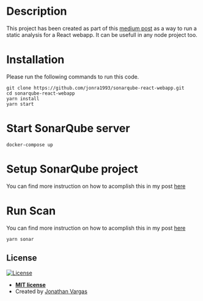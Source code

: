 # Description


This project has been created as part of this [medium post](https://medium.com/jrtec/static-analysis-using-sonarqube-in-a-react-webapp-dd4b335d6062") as a way to run a static analysis for a React webapp. It can be usefull in any node project too.


# Installation

Please run the following commands to run this code.

```
git clone https://github.com/jonra1993/sonarqube-react-webapp.git
cd sonarqube-react-webapp
yarn install
yarn start
```

# Start SonarQube server

```
docker-compose up
```

# Setup SonarQube project

You can find more instruction on how to acomplish this in my post [here](https://medium.com/jrtec/static-analysis-using-sonarqube-in-a-react-webapp-dd4b335d6062")


# Run Scan

You can find more instruction on how to acomplish this in my post [here](https://medium.com/jrtec/static-analysis-using-sonarqube-in-a-react-webapp-dd4b335d6062")

```
yarn sonar
```

## License

[![License](http://img.shields.io/:license-mit-blue.svg?style=flat-square)](http://badges.mit-license.org)

- **[MIT license](http://opensource.org/licenses/mit-license.php)**
- Created by <a href="https://www.jonathanvargas.ml" target="_blank">Jonathan Vargas</a>